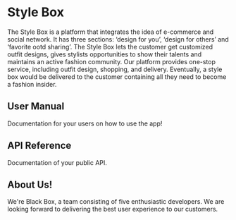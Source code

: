 # Style Box

The Style Box is a platform that integrates the idea of e-commerce and social network. It has three sections: ‘design for you’, ‘design for others’ and ‘favorite ootd sharing’. The Style Box lets the customer get customized outfit designs, gives stylists opportunities to show their talents and maintains an active fashion community. Our platform provides one-stop service, including outfit design, shopping, and delivery. Eventually, a style box would be delivered to the customer containing all they need to become a fashion insider.

## User Manual

Documentation for your users on how to use the app! 

## API Reference

Documentation of your public API.

## About Us!

We're Black Box, a team consisting of five enthusiastic developers. We are looking forward to delivering the best user experience to our customers.